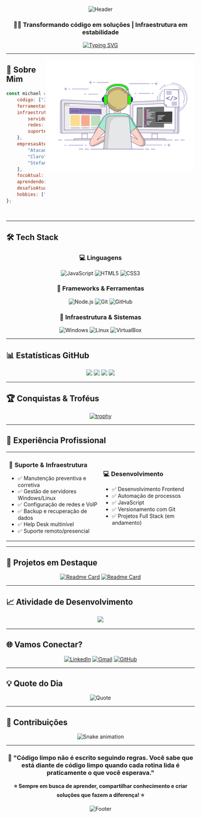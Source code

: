<div align="center">

![Header](https://capsule-render.vercel.app/api?type=waving&color=gradient&customColorList=12&height=300&section=header&text=Michael%20Silva&fontSize=90&animation=fadeIn&fontAlignY=38&desc=Analista%20de%20Suporte%20%26%20Desenvolvedor&descAlignY=55&descAlign=50)

</div>

<div align="center">

### 👨‍💻 Transformando código em soluções | Infraestrutura em estabilidade

[![Typing SVG](https://readme-typing-svg.herokuapp.com?font=Fira+Code&weight=600&size=28&duration=3000&pause=1000&color=00FF87&center=true&vCenter=true&random=false&width=600&lines=Analista+de+Suporte+%F0%9F%92%BB;Desenvolvedor+Frontend+%E2%9A%A1;Apaixonado+por+Tecnologia+%F0%9F%9A%80;Sempre+Aprendendo+%F0%9F%93%9A)](https://git.io/typing-svg)

</div>

---

<img align="right" alt="Coding" width="400" src="https://raw.githubusercontent.com/devSouvik/devSouvik/master/gif3.gif">

## 🚀 Sobre Mim

```javascript
const michael = {
    código: ["JavaScript", "HTML", "CSS"],
    ferramentas: ["Git", "Node.js", "VS Code"],
    infraestrutura: {
        servidores: ["Windows Server", "Linux"],
        redes: ["VoIP", "Backup", "Cabeamento Estruturado"],
        suporte: ["Help Desk", "Remoto", "Presencial"]
    },
    empresasAtendidas: [
        "Atacadão", "Carrefour", "Pão de Açúcar", 
        "Claro", "Casas Bahia", "DrogaZil",
        "Stefanini", "Algar", "Meu IP"
    ],
    focoAtual: "Desenvolvimento Full Stack",
    aprendendo: ["React", "Node.js"],
    desafioAtual: "Construir aplicações escaláveis",
    hobbies: ["Coding", "Tech News", "Automação"]
};
```

<br clear="right"/>

---

## 🛠️ Tech Stack

<div align="center">

### 💻 Linguagens
![JavaScript](https://img.shields.io/badge/JavaScript-F7DF1E?style=for-the-badge&logo=javascript&logoColor=black)
![HTML5](https://img.shields.io/badge/HTML5-E34F26?style=for-the-badge&logo=html5&logoColor=white)
![CSS3](https://img.shields.io/badge/CSS3-1572B6?style=for-the-badge&logo=css3&logoColor=white)

### 🚀 Frameworks & Ferramentas
![Node.js](https://img.shields.io/badge/Node.js-339933?style=for-the-badge&logo=nodedotjs&logoColor=white)
![Git](https://img.shields.io/badge/Git-F05032?style=for-the-badge&logo=git&logoColor=white)
![GitHub](https://img.shields.io/badge/GitHub-181717?style=for-the-badge&logo=github&logoColor=white)

### 🔧 Infraestrutura & Sistemas
![Windows](https://img.shields.io/badge/Windows_Server-0078D6?style=for-the-badge&logo=windows&logoColor=white)
![Linux](https://img.shields.io/badge/Linux-FCC624?style=for-the-badge&logo=linux&logoColor=black)
![VirtualBox](https://img.shields.io/badge/VirtualBox-183A61?style=for-the-badge&logo=virtualbox&logoColor=white)

</div>

---

## 📊 Estatísticas GitHub

<div align="center">
  
<img width="49%" src="https://github-readme-stats.vercel.app/api?username=MichaelSilva&show_icons=true&theme=tokyonight&hide_border=true&count_private=true&include_all_commits=true" />
<img width="49%" src="https://github-readme-streak-stats.herokuapp.com/?user=MichaelSilva&theme=tokyonight&hide_border=true" />

<img width="49%" src="https://github-readme-stats.vercel.app/api/top-langs/?username=MichaelSilva&layout=compact&theme=tokyonight&hide_border=true&langs_count=8" />
<img width="49%" src="https://github-readme-activity-graph.vercel.app/graph?username=MichaelSilva&theme=tokyo-night&hide_border=true&area=true" />

</div>

---

## 🏆 Conquistas & Troféus

<div align="center">

[![trophy](https://github-profile-trophy.vercel.app/?username=MichaelSilva&theme=tokyonight&no-frame=true&no-bg=false&margin-w=4&row=1&column=7)](https://github.com/ryo-ma/github-profile-trophy)

</div>

---

## 💼 Experiência Profissional

<table>
<tr>
<td width="50%">

### 🔧 Suporte & Infraestrutura
- ✅ Manutenção preventiva e corretiva
- ✅ Gestão de servidores Windows/Linux  
- ✅ Configuração de redes e VoIP
- ✅ Backup e recuperação de dados
- ✅ Help Desk multinível
- ✅ Suporte remoto/presencial

</td>
<td width="50%">

### 💻 Desenvolvimento
- ✅ Desenvolvimento Frontend
- ✅ Automação de processos
- ✅ JavaScript
- ✅ Versionamento com Git
- ✅ Projetos Full Stack (em andamento)

</td>
</tr>
</table>

---

## 🎯 Projetos em Destaque

<div align="center">

[![Readme Card](https://github-readme-stats.vercel.app/api/pin/?username=MichaelSilva&repo=nome-do-projeto&theme=tokyonight&hide_border=true)](https://github.com/MichaelSilva/nome-do-projeto)
[![Readme Card](https://github-readme-stats.vercel.app/api/pin/?username=MichaelSilva&repo=outro-projeto&theme=tokyonight&hide_border=true)](https://github.com/MichaelSilva/outro-projeto)

</div>

---

## 📈 Atividade de Desenvolvimento

<!--START_SECTION:waka-->
<!--END_SECTION:waka-->

<div align="center">
  
![](https://komarev.com/ghpvc/?username=MichaelSilva&color=00ff87&style=for-the-badge&label=VISITAS+AO+PERFIL)

</div>

---

## 🌐 Vamos Conectar?

<div align="center">

[![LinkedIn](https://img.shields.io/badge/LinkedIn-0077B5?style=for-the-badge&logo=linkedin&logoColor=white)](https://www.linkedin.com/in/michael6ssilva-ti)
[![Gmail](https://img.shields.io/badge/Gmail-D14836?style=for-the-badge&logo=gmail&logoColor=white)](mailto:michael6ssilva@gmail.com)
[![GitHub](https://img.shields.io/badge/GitHub-181717?style=for-the-badge&logo=github&logoColor=white)](https://github.com/MichaelSilva)

</div>

---

## 💡 Quote do Dia

<div align="center">

![Quote](https://quotes-github-readme.vercel.app/api?type=horizontal&theme=tokyonight)

</div>

---

## 🐍 Contribuições

<div align="center">

![Snake animation](https://github.com/MichaelSilva/MichaelSilva/blob/output/github-contribution-grid-snake.svg)

</div>

---

<div align="center">

### 💭 "Código limpo não é escrito seguindo regras. Você sabe que está diante de código limpo quando cada rotina lida é praticamente o que você esperava."

**⭐ Sempre em busca de aprender, compartilhar conhecimento e criar soluções que fazem a diferença! ⭐**

![Footer](https://capsule-render.vercel.app/api?type=waving&color=gradient&customColorList=12&height=150&section=footer)

</div>
